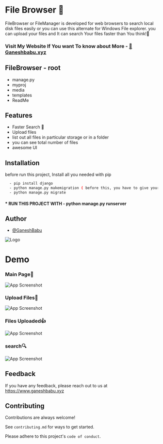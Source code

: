 
# File Browser 📂

FileBrowser or FileManager is developed for web browsers to search local disk files easily 
or you can use this alternate for Windows File explorer. you can upload your files and
It can search Your files faster than You think!🚀
### Visit My Website If You want To know about More - [👻Ganeshbabu.xyz](https://www.ganeshbabu.xyz)



## FileBrowser - root



* manage.py 
* myproj 
* media
* templates
* ReadMe
 
## Features
- Faster Search 🚀
- Upload files
- list out all files in particular storage or in a folder
- you can see total number of files
- awesome UI


## Installation

before run this project, Install all you needed with pip

```bash
  - pip install django
  - python manage.py makemigration ( before this, you have to give your own password for postgreSQL or you can set for sqlite3 in setting.py )
  - python manage.py migrate
```
#### * RUN THIS PROJECT WITH - python manage.py runserver 
## Author

- [@GaneshBabu](https://github.com/ganesh070723)




![Logo](https://www.ganeshbabu.xyz/static/media/profile.332d2466231834df558b.png)

# Demo
### Main Page👻
![App Screenshot](https://raw.githubusercontent.com/ganesh070723/FileBrowser-FileManager-django/main/media/screenshot.gif)

### Upload Files🚀
![App Screenshot](https://raw.githubusercontent.com/ganesh070723/FileBrowser-FileManager-django/main/media/Screenshot%20(42).png)

### Files Uploaded👍

![App Screenshot](https://raw.githubusercontent.com/ganesh070723/FileBrowser-FileManager-django/main/media/Screenshot%20(43).png)


### search🔍

![App Screenshot](https://raw.githubusercontent.com/ganesh070723/FileBrowser-FileManager-django/main/media/Screenshot%202.png)

## Feedback

If you have any feedback, please reach out to us at https://www.ganeshbabu.xyz


## Contributing

Contributions are always welcome!

See `contributing.md` for ways to get started.

Please adhere to this project's `code of conduct`.

